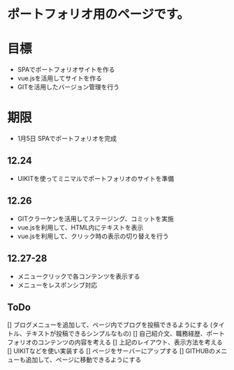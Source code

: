 # ポートフォリオ用のページです。

# 目標
- SPAでポートフォリオサイトを作る
- vue.jsを活用してサイトを作る
- GITを活用したバージョン管理を行う

# 期限
- 1月5日 SPAでポートフォリオを完成

## 12.24
- UIKITを使ってミニマルでポートフォリオのサイトを準備

## 12.26
- GITクラーケンを活用してステージング、コミットを実施
- vue.jsを利用して、HTML内にテキストを表示
- vue.jsを利用して、クリック時の表示の切り替えを行う

## 12.27-28
- メニュークリックで各コンテンツを表示する
- メニューをレスポンシブ対応

## ToDo
[] ブログメニューを追加して、ページ内でブログを投稿できるようにする (タイトル、テキストが投稿できるシンプルなもの) 
[] 自己紹介文、職務経歴、ポートフォリオのコンテンツの内容を考える
[] 上記のレイアウト、表示方法を考える
[] UIKITなどを使い実装する 
[] ページをサーバーにアップする
[] GITHUBのメニューも追加して、ページに移動できるようにする

